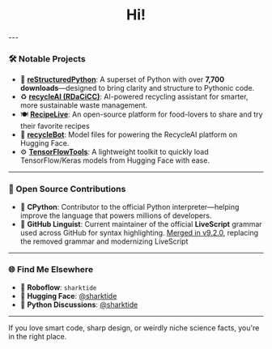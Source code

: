 <h1 align="center">Hi!</h1>
---

### 🛠 Notable Projects

- 🧪 [**reStructuredPython**](https://github.com/sharktide/restructuredpython): A superset of Python with over **7,700 downloads**—designed to bring clarity and structure to Pythonic code.
- ♻️ [**recycleAI (RDaCiCC)**](https://github.com/sharktide/recyclesmart): AI-powered recycling assistant for smarter, more sustainable waste management.
- 🍽️ [**RecipeLive**](https://github.com/sharktide/RecipeLive): An open-source platform for food-lovers to share and try their favorite recipes
- 🤖 [**recycleBot**](https://huggingface.co/sharktide/recyclebot0): Model files for powering the RecycleAI platform on Hugging Face.
- ⚙️ [**TensorFlowTools**](https://github.com/sharktide/tftools): A lightweight toolkit to quickly load TensorFlow/Keras models from Hugging Face with ease.

---

### 🧩 Open Source Contributions

- 🐍 **CPython**: Contributor to the official Python interpreter—helping improve the language that powers millions of developers.
- 🧠 **GitHub Linguist**: Current maintainer of the official **LiveScript** grammar used across GitHub for syntax highlighting. [Merged in v9.2.0](https://github.com/github-linguist/linguist/pull/7377), replacing the removed grammar and modernizing LiveScript 

---

### 🌐 Find Me Elsewhere

- 🤖 **Roboflow**: `sharktide`  
- 🤗 **Hugging Face**: [@sharktide](https://huggingface.co/sharktide)
- 🐍 **Python Discussions**: [@sharktide](https://discuss.python.org/u/sharktide/summary)

---

If you love smart code, sharp design, or weirdly niche science facts, you're in the right place.
